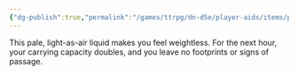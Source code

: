 ```yaml
---
{"dg-publish":true,"permalink":"/games/ttrpg/dn-d5e/player-aids/items/potions/potion-of-featherweight/","tags":["TTRPG/DND/5e"]}
---
```



This pale, light-as-air liquid makes you feel weightless. For the next hour, your carrying capacity doubles, and you leave no footprints or signs of passage.
